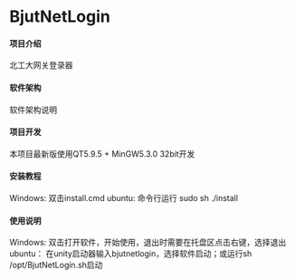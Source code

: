 # BjutNetLogin

#### 项目介绍
北工大网关登录器

#### 软件架构
软件架构说明

#### 项目开发
本项目最新版使用QT5.9.5 + MinGW5.3.0 32bit开发

#### 安装教程

Windows:
    双击install.cmd
ubuntu:
    命令行运行 sudo sh ./install


#### 使用说明

Windows:
    双击打开软件，开始使用，退出时需要在托盘区点击右键，选择退出
ubuntu：
    在unity启动器输入bjutnetlogin，选择软件启动；或运行sh /opt/BjutNetLogin.sh启动
